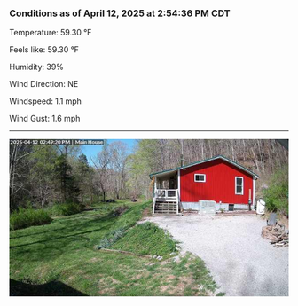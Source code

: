 ### Conditions as of April 12, 2025 at 2:54:36 PM CDT 

Temperature: 59.30 &deg;F

Feels like: 59.30 &deg;F

Humidity: 39%

Wind Direction: NE

Windspeed: 1.1 mph

Wind Gust: 1.6 mph

---

<img src="./images/latest.jpeg"/>


